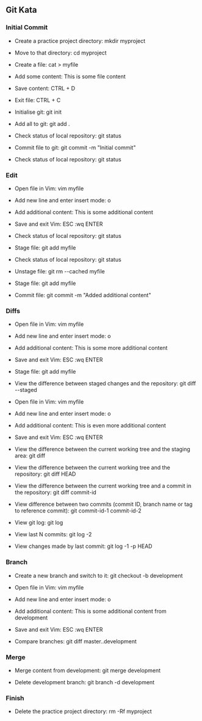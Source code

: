 ## Git Kata

### Initial Commit

- Create a practice project directory: mkdir myproject

- Move to that directory: cd myproject

- Create a file: cat > myfile

- Add some content: This is some file content

- Save content: CTRL + D

- Exit file: CTRL + C

- Initialise git: git init

- Add all to git: git add .

- Check status of local repository: git status

- Commit file to git: git commit -m "Initial commit"

- Check status of local repository: git status

### Edit 

- Open file in Vim: vim myfile

- Add new line and enter insert mode: o

- Add additional content: This is some additional content

- Save and exit Vim: ESC :wq ENTER

- Check status of local repository: git status

- Stage file: git add myfile

- Check status of local repository: git status

- Unstage file: git rm --cached myfile

- Stage file: git add myfile

- Commit file: git commit -m "Added additional content"

### Diffs 

- Open file in Vim: vim myfile

- Add new line and enter insert mode: o

- Add additional content: This is some more additional content

- Save and exit Vim: ESC :wq ENTER

- Stage file: git add myfile

- View the difference between staged changes and the repository: git diff --staged

- Open file in Vim: vim myfile

- Add new line and enter insert mode: o

- Add additional content: This is even more additional content

- Save and exit Vim: ESC :wq ENTER

- View the difference between the current working tree and the staging area: git diff

- View the difference between the current working tree and the repository: git diff HEAD

- View the difference between the current working tree and a commit in the repository: git diff commit-id

- View difference between two commits (commit ID, branch name or tag to reference commit): git commit-id-1 commit-id-2

- View git log: git log

- View last N commits: git log -2

- View changes made by last commit: git log -1 -p HEAD 

### Branch

- Create a new branch and switch to it: git checkout -b development

- Open file in Vim: vim myfile

- Add new line and enter insert mode: o

- Add additional content: This is some additional content from development

- Save and exit Vim: ESC :wq ENTER

- Compare branches: git diff master..development

### Merge

- Merge content from development: git merge development 

- Delete development branch: git branch -d development

### Finish

- Delete the practice project directory: rm -Rf myproject
